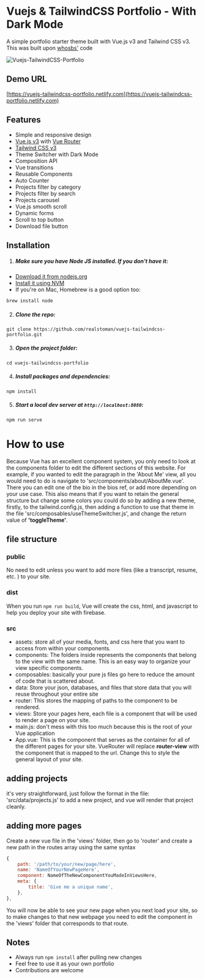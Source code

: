 # Vuejs & TailwindCSS Portfolio - With Dark Mode

A simple portfolio starter theme built with Vue.js v3 and Tailwind CSS v3.
This was built upon [whosbs'][whosbs] code

![Vuejs-TailwindCSS-Portfolio](https://user-images.githubusercontent.com/16396664/140909796-815239e4-a986-46ad-bbd0-4b166127bbb8.JPG)

[whosbs]: https://github.com/whosbs

## Demo URL

[https://vuejs-tailwindcss-portfolio.netlify.com](https://vuejs-tailwindcss-portfolio.netlify.com)

## Features

-   Simple and responsive design
-   [Vue.js v3](https://vuejs.org) with [Vue Router](https://router.vuejs.org)
-   [Tailwind CSS v3](https://tailwindcss.com)
-   Theme Switcher with Dark Mode
-   Composition API
-   Vue transitions
-   Reusable Components
-   Auto Counter
-   Projects filter by category
-   Projects filter by search
-   Projects carousel
-   Vue.js smooth scroll
-   Dynamic forms
-   Scroll to top button
-   Download file button

## Installation

1. ##### Make sure you have Node JS installed. If you don't have it:

-   [Download it from nodejs.org](https://nodejs.org)
-   [Install it using NVM ](https://github.com/nvm-sh/nvm)
-   If you're on Mac, Homebrew is a good option too:

```
brew install node
```

2. ##### Clone the repo:

```
git clone https://github.com/realstoman/vuejs-tailwindcss-portfolio.git
```

3. ##### Open the project folder:

```
cd vuejs-tailwindcss-portfolio
```

4. ##### Install packages and dependencies:

```
npm install
```

5. ##### Start a local dev server at `http://localhost:8080`:

```
npm run serve
```

# How to use

Because Vue has an excellent component system, you only need to look at the components folder to edit the different sections of this website. 
For example, if you wanted to edit the paragraph in the 'About Me' view, all you would need to do is navigate to 'src/components/about/AboutMe.vue'. There you can edit one of the bio in the bios ref, or add more depending on your use case. This also means that if you want to retain the general structure but change some colors you could do so by adding a new theme, firstly, to the tailwind.config.js, then adding a function to use that theme in the file 'src/composables/useThemeSwitcher.js', and change the return value of **'toggleTheme'**.

## file structure

### public
No need to edit unless you want to add more files (like a transcript, resume, etc. ) to your site.

### dist
When you run ```npm run build```, Vue will create the css, html, and javascript to help you deploy your site with firebase.

### src
- assets: store all of your media, fonts, and css here that you want to access from within your components.
- components:  The folders inside represents the components that belong to the view with the same name. This is an easy way to organize your view specific components.
- composables: basically your pure js files go here to reduce the amount of code that is scattered about.
- data: Store your json, databases, and files that store data that you will reuse throughout your entire site
- router: This stores the mapping of paths to the component to be rendered.
- views: Store your pages here, each file is a component that will be used to render a page on your site.
- main.js: don't mess with this too much because this is the root of your Vue application
- App.vue: This is the component that serves as the container for all of the different pages for your site. VueRouter will replace **router-view** with the component that is mapped to the url. Change this to style the general layout of your site.

### 


## adding projects
it's very straightforward, just follow the format in the file: 'src/data/projects.js' to add a new project, and vue will render that project cleanly. 

## adding more pages
Create a new vue file in the 'views' folder, then go to 'router' and create a new path in the routes array using the same syntax
```javascript
{
	path: '/path/to/your/new/page/here',
	name: 'NameOfYourNewPageHere',
	component: NameOfTheNewComponentYouMadeInViewsHere,
	meta: {
		title: 'Give me a unique name',
	},
},
```
You will now be able to see your new page when you next load your site, so to make changes to that new webpage you need to edit the component in the 'views' folder that corresponds to that route.


## Notes

-   Always run `npm install` after pulling new changes
-   Feel free to use it as your own portfolio
-   Contributions are welcome



